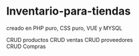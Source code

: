 # Inventario-para-tiendas

creado en PHP puro, CSS puro, VUE y MYSQL

CRUD productos
CRUD ventas
CRUD proveedores  
CRUD Compras
